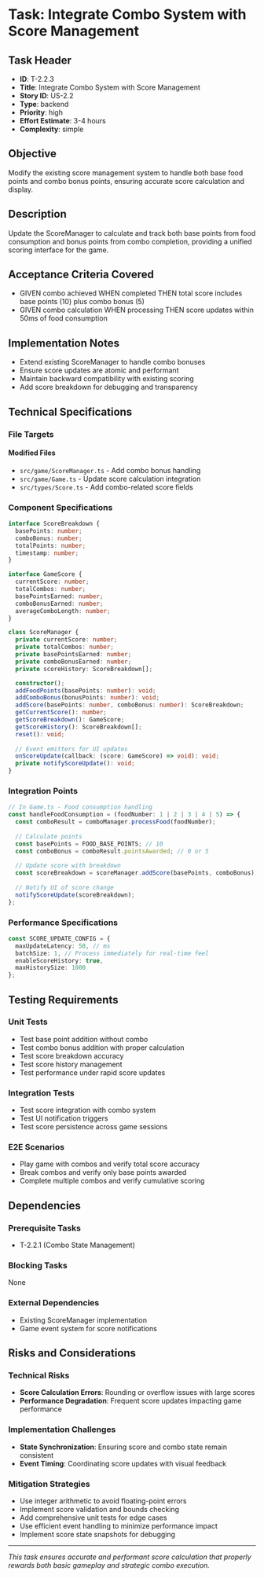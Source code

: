 # Task: Integrate Combo System with Score Management

## Task Header
- **ID**: T-2.2.3
- **Title**: Integrate Combo System with Score Management
- **Story ID**: US-2.2
- **Type**: backend
- **Priority**: high
- **Effort Estimate**: 3-4 hours
- **Complexity**: simple

## Objective
Modify the existing score management system to handle both base food points and combo bonus points, ensuring accurate score calculation and display.

## Description
Update the ScoreManager to calculate and track both base points from food consumption and bonus points from combo completion, providing a unified scoring interface for the game.

## Acceptance Criteria Covered
- GIVEN combo achieved WHEN completed THEN total score includes base points (10) plus combo bonus (5)
- GIVEN combo calculation WHEN processing THEN score updates within 50ms of food consumption

## Implementation Notes
- Extend existing ScoreManager to handle combo bonuses
- Ensure score updates are atomic and performant
- Maintain backward compatibility with existing scoring
- Add score breakdown for debugging and transparency

## Technical Specifications

### File Targets
#### Modified Files
- `src/game/ScoreManager.ts` - Add combo bonus handling
- `src/game/Game.ts` - Update score calculation integration
- `src/types/Score.ts` - Add combo-related score fields

### Component Specifications
```typescript
interface ScoreBreakdown {
  basePoints: number;
  comboBonus: number;
  totalPoints: number;
  timestamp: number;
}

interface GameScore {
  currentScore: number;
  totalCombos: number;
  basePointsEarned: number;
  comboBonusEarned: number;
  averageComboLength: number;
}

class ScoreManager {
  private currentScore: number;
  private totalCombos: number;
  private basePointsEarned: number;
  private comboBonusEarned: number;
  private scoreHistory: ScoreBreakdown[];

  constructor();
  addFoodPoints(basePoints: number): void;
  addComboBonus(bonusPoints: number): void;
  addScore(basePoints: number, comboBonus: number): ScoreBreakdown;
  getCurrentScore(): number;
  getScoreBreakdown(): GameScore;
  getScoreHistory(): ScoreBreakdown[];
  reset(): void;
  
  // Event emitters for UI updates
  onScoreUpdate(callback: (score: GameScore) => void): void;
  private notifyScoreUpdate(): void;
}
```

### Integration Points
```typescript
// In Game.ts - Food consumption handling
const handleFoodConsumption = (foodNumber: 1 | 2 | 3 | 4 | 5) => {
  const comboResult = comboManager.processFood(foodNumber);
  
  // Calculate points
  const basePoints = FOOD_BASE_POINTS; // 10
  const comboBonus = comboResult.pointsAwarded; // 0 or 5
  
  // Update score with breakdown
  const scoreBreakdown = scoreManager.addScore(basePoints, comboBonus);
  
  // Notify UI of score change
  notifyScoreUpdate(scoreBreakdown);
};
```

### Performance Specifications
```typescript
const SCORE_UPDATE_CONFIG = {
  maxUpdateLatency: 50, // ms
  batchSize: 1, // Process immediately for real-time feel
  enableScoreHistory: true,
  maxHistorySize: 1000
};
```

## Testing Requirements

### Unit Tests
- Test base point addition without combo
- Test combo bonus addition with proper calculation
- Test score breakdown accuracy
- Test score history management
- Test performance under rapid score updates

### Integration Tests
- Test score integration with combo system
- Test UI notification triggers
- Test score persistence across game sessions

### E2E Scenarios
- Play game with combos and verify total score accuracy
- Break combos and verify only base points awarded
- Complete multiple combos and verify cumulative scoring

## Dependencies

### Prerequisite Tasks
- T-2.2.1 (Combo State Management)

### Blocking Tasks
None

### External Dependencies
- Existing ScoreManager implementation
- Game event system for score notifications

## Risks and Considerations

### Technical Risks
- **Score Calculation Errors**: Rounding or overflow issues with large scores
- **Performance Degradation**: Frequent score updates impacting game performance

### Implementation Challenges
- **State Synchronization**: Ensuring score and combo state remain consistent
- **Event Timing**: Coordinating score updates with visual feedback

### Mitigation Strategies
- Use integer arithmetic to avoid floating-point errors
- Implement score validation and bounds checking
- Add comprehensive unit tests for edge cases
- Use efficient event handling to minimize performance impact
- Implement score state snapshots for debugging

---

*This task ensures accurate and performant score calculation that properly rewards both basic gameplay and strategic combo execution.*
